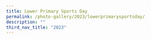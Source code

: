 ```yaml
---
title: Lower Primary Sports Day
permalink: /photo-gallery/2023/lowerprimarysportsday/
description: ""
third_nav_title: "2023"
---
```

